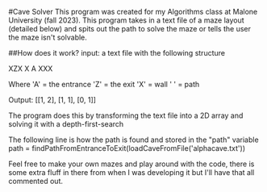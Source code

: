 #Cave Solver
This program was created for my Algorithms class at Malone University (fall 2023).
This program takes in a text file of a maze layout (detailed below) and spits out the path to solve the maze or tells the user the maze isn't solvable.

##How does it work?
input: a text file with the following structure

XZX
X A
XXX

Where
'A' = the entrance 
'Z' = the exit
'X' = wall
' ' = path

Output: 
[[1, 2], [1, 1], [0, 1]]

The program does this by transforming the text file into a 2D array and solving it with a depth-first-search

The following line is how the path is found and stored in the "path" variable
path = findPathFromEntranceToExit(loadCaveFromFile('alphacave.txt'))

Feel free to make your own mazes and play around with the code, there is some extra fluff in there from when I was developing it but I'll have that all commented out.